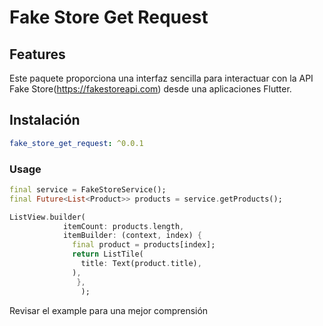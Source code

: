 # Fake Store Get Request

## Features

Este paquete proporciona una interfaz sencilla para interactuar con la API Fake Store(https://fakestoreapi.com) desde una aplicaciones Flutter.

## Instalación

```yaml
fake_store_get_request: ^0.0.1
```

### Usage

```dart
final service = FakeStoreService();
final Future<List<Product>> products = service.getProducts();

ListView.builder(
            itemCount: products.length,
            itemBuilder: (context, index) {
              final product = products[index];
              return ListTile(
                title: Text(product.title),
              ),
               },
                );

```

Revisar el example para una mejor comprensión
